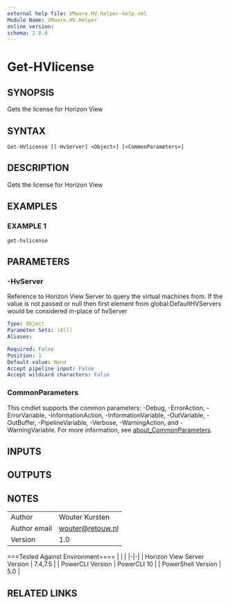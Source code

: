 ```yaml
---
external help file: VMware.HV.Helper-help.xml
Module Name: VMware.HV.Helper
online version:
schema: 2.0.0
---
```


# Get-HVlicense

## SYNOPSIS
Gets the license for Horizon View

## SYNTAX

```
Get-HVlicense [[-HvServer] <Object>] [<CommonParameters>]
```

## DESCRIPTION
Gets the license for Horizon View

## EXAMPLES

### EXAMPLE 1
```
get-hvlicense
```

## PARAMETERS

### -HvServer
Reference to Horizon View Server to query the virtual machines from.
If the value is not passed or null then
first element from global:DefaultHVServers would be considered in-place of hvServer

```yaml
Type: Object
Parameter Sets: (All)
Aliases:

Required: False
Position: 1
Default value: None
Accept pipeline input: False
Accept wildcard characters: False
```

### CommonParameters
This cmdlet supports the common parameters: -Debug, -ErrorAction, -ErrorVariable, -InformationAction, -InformationVariable, -OutVariable, -OutBuffer, -PipelineVariable, -Verbose, -WarningAction, and -WarningVariable. For more information, see [about_CommonParameters](http://go.microsoft.com/fwlink/?LinkID=113216).

## INPUTS

## OUTPUTS

## NOTES
| | |
|-|-|
| Author | Wouter Kursten |
| Author email | wouter@retouw.nl |
| Version | 1.0 |

===Tested Against Environment====
| | |
|-|-|
| Horizon View Server Version | 7.4,7.5 |
| PowerCLI Version | PowerCLI 10 |
| PowerShell Version | 5.0 |

## RELATED LINKS
